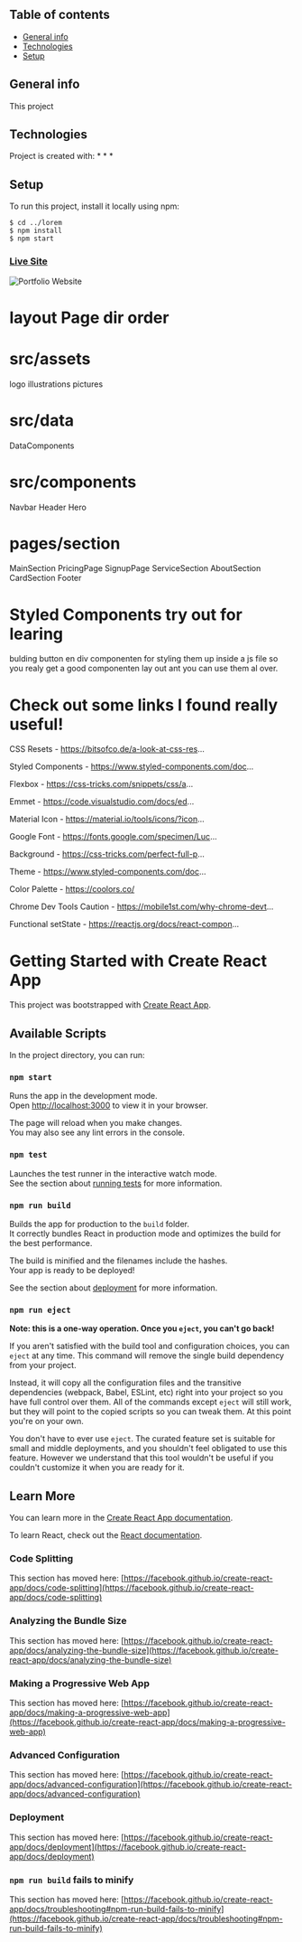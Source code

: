 ## Table of contents
* [General info](#general-info)
* [Technologies](#technologies)
* [Setup](#setup)

## General info
This project 
	
## Technologies
Project is created with:
* 
* 
* 
	
## Setup
To run this project, install it locally using npm:

```
$ cd ../lorem
$ npm install
$ npm start
```

### [Live Site](https://.com)

![Portfolio Website](https://)


# layout Page dir order

# src/assets
logo
illustrations
pictures

# src/data
DataComponents

# src/components
Navbar
Header
Hero

# pages/section
MainSection
PricingPage
SignupPage
ServiceSection
AboutSection
CardSection
Footer

# Styled Components try out for learing
bulding button en div componenten for styling them up inside a js file
so you realy get a good componenten lay out ant you can use them al over.

# Check out some links I found really useful!
CSS Resets - https://bitsofco.de/a-look-at-css-res...

Styled Components - https://www.styled-components.com/doc...

Flexbox - https://css-tricks.com/snippets/css/a...

Emmet - https://code.visualstudio.com/docs/ed...

Material Icon - https://material.io/tools/icons/?icon...

Google Font - https://fonts.google.com/specimen/Luc...

Background - https://css-tricks.com/perfect-full-p...

Theme - https://www.styled-components.com/doc...

Color Palette - https://coolors.co/

Chrome Dev Tools Caution - https://mobile1st.com/why-chrome-devt...

Functional setState - https://reactjs.org/docs/react-compon...

# Getting Started with Create React App

This project was bootstrapped with [Create React App](https://github.com/facebook/create-react-app).

## Available Scripts

In the project directory, you can run:

### `npm start`

Runs the app in the development mode.\
Open [http://localhost:3000](http://localhost:3000) to view it in your browser.

The page will reload when you make changes.\
You may also see any lint errors in the console.

### `npm test`

Launches the test runner in the interactive watch mode.\
See the section about [running tests](https://facebook.github.io/create-react-app/docs/running-tests) for more information.

### `npm run build`

Builds the app for production to the `build` folder.\
It correctly bundles React in production mode and optimizes the build for the best performance.

The build is minified and the filenames include the hashes.\
Your app is ready to be deployed!

See the section about [deployment](https://facebook.github.io/create-react-app/docs/deployment) for more information.

### `npm run eject`

**Note: this is a one-way operation. Once you `eject`, you can't go back!**

If you aren't satisfied with the build tool and configuration choices, you can `eject` at any time. This command will remove the single build dependency from your project.

Instead, it will copy all the configuration files and the transitive dependencies (webpack, Babel, ESLint, etc) right into your project so you have full control over them. All of the commands except `eject` will still work, but they will point to the copied scripts so you can tweak them. At this point you're on your own.

You don't have to ever use `eject`. The curated feature set is suitable for small and middle deployments, and you shouldn't feel obligated to use this feature. However we understand that this tool wouldn't be useful if you couldn't customize it when you are ready for it.

## Learn More

You can learn more in the [Create React App documentation](https://facebook.github.io/create-react-app/docs/getting-started).

To learn React, check out the [React documentation](https://reactjs.org/).

### Code Splitting

This section has moved here: [https://facebook.github.io/create-react-app/docs/code-splitting](https://facebook.github.io/create-react-app/docs/code-splitting)

### Analyzing the Bundle Size

This section has moved here: [https://facebook.github.io/create-react-app/docs/analyzing-the-bundle-size](https://facebook.github.io/create-react-app/docs/analyzing-the-bundle-size)

### Making a Progressive Web App

This section has moved here: [https://facebook.github.io/create-react-app/docs/making-a-progressive-web-app](https://facebook.github.io/create-react-app/docs/making-a-progressive-web-app)

### Advanced Configuration

This section has moved here: [https://facebook.github.io/create-react-app/docs/advanced-configuration](https://facebook.github.io/create-react-app/docs/advanced-configuration)

### Deployment

This section has moved here: [https://facebook.github.io/create-react-app/docs/deployment](https://facebook.github.io/create-react-app/docs/deployment)

### `npm run build` fails to minify

This section has moved here: [https://facebook.github.io/create-react-app/docs/troubleshooting#npm-run-build-fails-to-minify](https://facebook.github.io/create-react-app/docs/troubleshooting#npm-run-build-fails-to-minify)
